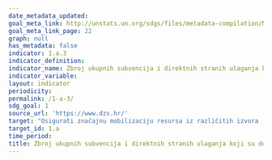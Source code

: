 ```yaml
---
date_metadata_updated: 
goal_meta_link: http://unstats.un.org/sdgs/files/metadata-compilation/Metadata-Goal-1.pdf
goal_meta_link_page: 22
graph: null
has_metadata: false
indicator: 1.a.3
indicator_definition: 
indicator_name: Zbroj ukupnih subvencija i direktnih stranih ulaganja koji su dodijeljeni za suzbijanje siromaštva kao postotak  BDP-a
indicator_variable: 
layout: indicator
periodicity: 
permalink: /1-a-3/
sdg_goal: 1
source_url: 'https://www.dzs.hr/'
target: "Osigurati značajnu mobilizaciju resursa iz različitih izvora , uključujući poboljšanu razvojnu suradnju, kako bi nerazvijene zemlje osigurale sredstva za provedbu politika i programa za suzbijanje siromaštva."
target_id: 1.a
time_period: 
title: Zbroj ukupnih subvencija i direktnih stranih ulaganja koji su dodijeljeni za suzbijanje siromaštva kao postotak  BDP-a
---
```

